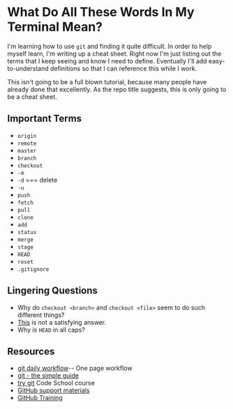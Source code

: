 # What Do All These Words In My Terminal Mean? #

I'm learning how to use `git` and finding it quite difficult. In order to help myself
learn, I'm writing up a cheat sheet. Right now I'm just listing out the 
terms that I keep seeing and know I need to define. Eventually I'll add
easy-to-understand definitions so that I can reference this while I work.

This isn't going to be a full blown tutorial, because many people have already done 
that excellently. As the repo title suggests, this is only going to be a cheat sheet.

## Important Terms ##

- `origin`
- `remote`
- `master`
- `branch`
- `checkout`
- `-m`
- `-d` === delete
- `-u`
- `push`
- `fetch`
- `pull`
- `clone`
- `add`
- `status`
- `merge`
- `stage`
- `HEAD`
- `reset`
- `.gitignore`

## Lingering Questions ##

- Why do `checkout <branch>` and `checkout <file>` seem to do such different things?
 - [This](http://stevelosh.com/blog/2013/04/git-koans/#one-thing-well) is not a satisfying answer.
- Why is `HEAD` in all caps?

## Resources ##

- [git daily workflow](https://www.sonassi.com/wp-content/uploads/2012/07/simple_git_daily_workflow.pdf)-- One page workflow
- [git - the simple guide](http://rogerdudler.github.io/git-guide/)
- [try git](http://try.github.io/) Code School course
- [GitHub support materials](https://help.github.com/)
- [GitHub Training](http://training.github.com/web/git-foundations/)
